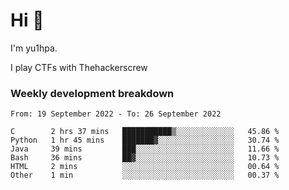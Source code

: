 # Hi 👋

I'm yu1hpa.

I play CTFs with Thehackerscrew

### Weekly development breakdown

<!--START_SECTION:waka-->

```text
From: 19 September 2022 - To: 26 September 2022

C        2 hrs 37 mins   ███████████▒░░░░░░░░░░░░░   45.86 %
Python   1 hr 45 mins    ███████▓░░░░░░░░░░░░░░░░░   30.74 %
Java     39 mins         ███░░░░░░░░░░░░░░░░░░░░░░   11.66 %
Bash     36 mins         ██▓░░░░░░░░░░░░░░░░░░░░░░   10.73 %
HTML     2 mins          ░░░░░░░░░░░░░░░░░░░░░░░░░   00.64 %
Other    1 min           ░░░░░░░░░░░░░░░░░░░░░░░░░   00.37 %
```

<!--END_SECTION:waka-->

